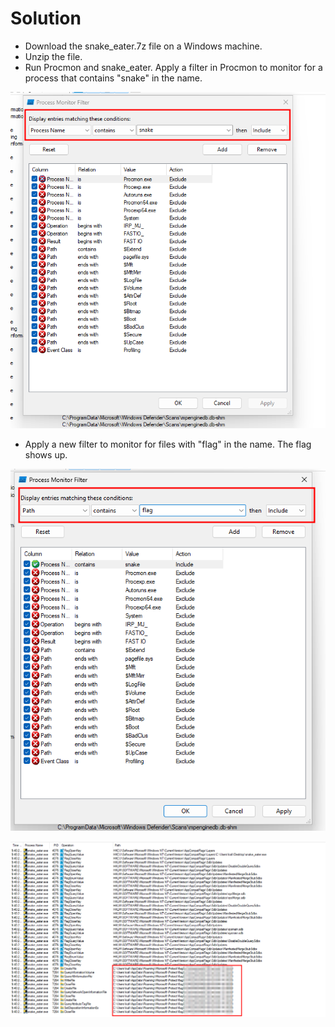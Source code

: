 # Solution
- Download the snake_eater.7z file on a Windows machine.
- Unzip the file.
- Run Procmon and snake_eater. Apply a filter in Procmon to monitor for a process that contains "snake" in the name.

![Alt text](image.png)

- Apply a new filter to monitor for files with "flag" in the name. The flag shows up.

![Alt text](image-1.png)

![Alt text](image-2.png)

